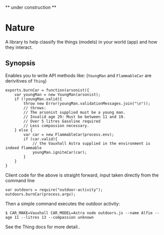 ** under construction **

Nature
======
A library to help classify the things (models) in your world (app) and how they interact.

Synopsis
--------

Enables you to write API methods like: (`YoungMan` and `FlammableCar` are derivitives of `Thing`)

    exports.burnCar = function(arsonist){
        var youngMan = new YoungMan(arsonist);
        if (!youngMan.valid){
            throw new Error(youngMan.validationMessages.join("\n"));
            // throws:
            // The arsonist supplied must be a young man.
            // Invalid age 29: Must be between 11 and 19. 
            // Over 5 litres Gasoline required
            // Less compassion necessary.
        } else {
            var car = new FlammableCar(process.env);
            if (car.valid){
                // the Vauxhall Astra supplied in the environment is indeed flammable
                youngMan.igniteCar(car);
            }
        }
    }

Client code for the above is straight forward, input taken directly from the command line

    var outdoors = require("outdoor-activity");
    outdoors.burnCar(process.argv);

Then a simple command executes the outdoor activity:

    $ CAR_MAKE=Vauxhall CAR_MODEL=Astra node outdoors.js --name Alfie --age 11 --litres 13 --compassion unknown

See the Thing docs for more detail.. 
